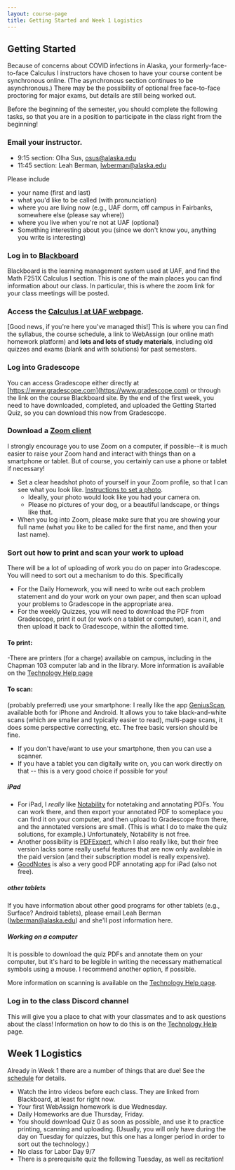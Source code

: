 ```yaml
---
layout: course-page
title: Getting Started and Week 1 Logistics
---
```


<!-- 
* [Week 1 Logistics](#week-1-logistics)
 -->

## Getting Started

Because of concerns about COVID infections in Alaska, your formerly-face-to-face Calculus I instructors have chosen to have your course content be synchronous online. (The asynchronous section continues to be asynchronous.) There may be the possibility of optional free face-to-face proctoring for major exams, but details are still being worked out.

Before the beginning of the semester, you should complete the following tasks, so that you are in a position to participate in the class right from the beginning!

###  Email your instructor.

- 9:15 section: Olha Sus, osus@alaska.edu
- 11:45 section: Leah Berman, lwberman@alaska.edu


Please include 

- your name (first and last)
- what you'd like to be called (with pronunciation)
- where you are living now (e.g., UAF dorm, off campus in Fairbanks, somewhere else (please say where))
- where you live when you're not at UAF (optional)
- Something interesting about you (since we don't know you, anything you write is interesting)


### Log in to [Blackboard](https://classes.alaska.edu)

Blackboard is the learning management system used at UAF, and find the Math F251X Calculus I section. This is one of the main places you can find information about our class. In particular, this is where the zoom link for your class meetings will be posted.

### Access the [Calculus I at UAF webpage](https://uaf-math251.github.io). 

\[Good news, if you're here you've managed this!\] This is where you can find the syllabus, the course schedule, a link to WebAssign (our online math homework platform) and  **lots and lots of study materials**, including old quizzes and exams (blank and with solutions) for  past semesters. 

### Log into Gradescope

You can access Gradescope either directly at [https://www.gradescope.com](https://www.gradescope.com) or through the link on the course Blackboard site. By the end of the first week, you need to have downloaded, completed, and uploaded the Getting Started Quiz, so you can download this now from Gradescope.

### Download a [Zoom client](https://zoom.us)

I strongly encourage you to use Zoom on a computer, if possible--it is much easier to raise your Zoom hand and interact with things than on a smartphone or tablet. But of course, you certainly can use a phone or tablet if necessary!

- Set a clear headshot photo of yourself in your Zoom profile, so that I can see what you look like. [Instructions to set a photo](https://support.zoom.us/hc/en-us/articles/201363203-Customizing-your-profile).
	- Ideally, your photo would look like you had your camera on.
	- Please no pictures of your dog, or a beautiful landscape, or things like that.
- When you log into Zoom, please make sure that you are showing your full name (what you like to be called for the first name, and then your last name).

### Sort out how to print and scan your work to upload 

There will be a lot of uploading of work you do on paper into Gradescope. You will need to sort out a mechanism to do this. Specifically

- For the Daily Homework, you will need to write out each problem statement and do your work on your own paper, and then scan upload your problems to Gradescope in the appropriate area.
- For the weekly Quizzes, you will need to download the PDF from Gradescope, print it out (or work on a tablet or computer), scan it, and then upload it back to Gradescope, within the allotted time.

#### To print: 
-There are printers (for a charge) available on campus, including in the Chapman 103 computer lab and in the library. More information is available on the [Technology Help page](techHelp)

#### To scan:
(probably preferred) use your smartphone: I really like the app [GeniusScan](https://thegrizzlylabs.com/genius-scan/), available both for iPhone and Android. It allows you to take black-and-white scans (which are smaller and typically easier to read), multi-page scans, it does some perspective correcting, etc. The free basic version should be fine.
- If you don't have/want to use your smartphone, then you can use a scanner. 
- If you have a tablet you can digitally write on, you can work directly on that -- this is a very good choice if possible for you! 
	
##### iPad	
- For iPad, I *really* like [Notability](https://www.gingerlabs.com) for notetaking and annotating PDFs. You can work there, and then export your annotated PDF to someplace you can find it on your computer, and then upload to Gradescope from there, and the annotated versions are small. (This is what I do to make the quiz solutions, for example.) Unfortunately, Notability is not free. 
- Another possibility is [PDFExpert](https://readdle.com), which I also really like, but their free version lacks some really useful features that are now only available in the paid version (and their subscription model is really expensive).
- [GoodNotes](https://www.goodnotes.com) is also a very good PDF annotating app for iPad (also not free).

##### other tablets
If you have information about other good programs for other tablets (e.g., Surface? Android tablets), please email Leah Berman (lwberman@alaska.edu) and she'll post information here.

##### Working on a computer
It is possible to download the quiz PDFs and annotate them on your computer, but it's hard to be legible in writing the necessary mathematical symbols using a mouse. I recommend another option, if possible.
	
More information on scanning is available on the [Technology Help page](techHelp).

### Log in to the class Discord channel
This will give you a place to chat with your classmates and to ask questions about the class! Information on how to do this is on the [Technology Help](techHelp) page.

## Week 1 Logistics

Already in Week 1 there are a number of things that are due! See the [schedule](assets/general/Fall2020/Math251-Schedule.pdf) for details. 

- Watch the intro videos before each class. They are linked from Blackboard, at least for right now.
- Your first WebAssign homework is due Wednesday.
- Daily Homeworks are due Thursday, Friday.
- You should download Quiz 0 as soon as possible, and use it to practice printing, scanning and uploading. (Usually, you will only have during the day on Tuesday for quizzes, but this one has a longer period in order to sort out the technology.)
- No class for Labor Day 9/7
- There is a prerequisite quiz the following Tuesday, as well as recitation!

